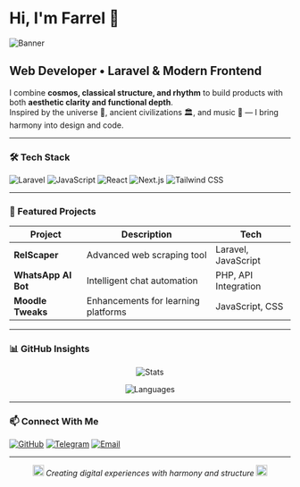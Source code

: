 # Hi, I'm Farrel 🚀

![Banner](https://raw.githubusercontent.com/Rafpelmln/Rafpelmln/main/assets/banner_1200x200.png)

## Web Developer • Laravel & Modern Frontend

I combine **cosmos, classical structure, and rhythm** to build products with both **aesthetic clarity and functional depth**.  
Inspired by the universe 🌌, ancient civilizations 🏛️, and music 🎵 — I bring harmony into design and code.

---

### 🛠️ Tech Stack
![Laravel](https://img.shields.io/badge/Laravel-FF2D20?style=for-the-badge&logo=laravel&logoColor=white)
![JavaScript](https://img.shields.io/badge/JavaScript-F7DF1E?style=for-the-badge&logo=javascript&logoColor=black)
![React](https://img.shields.io/badge/React-20232A?style=for-the-badge&logo=react&logoColor=61DAFB)
![Next.js](https://img.shields.io/badge/Next.js-000000?style=for-the-badge&logo=next.js&logoColor=white)
![Tailwind CSS](https://img.shields.io/badge/Tailwind_CSS-38B2AC?style=for-the-badge&logo=tailwind-css&logoColor=white)

---

### 🚀 Featured Projects
| Project | Description | Tech |
|---------|-------------|------|
| **RelScaper** | Advanced web scraping tool | Laravel, JavaScript |
| **WhatsApp AI Bot** | Intelligent chat automation | PHP, API Integration |
| **Moodle Tweaks** | Enhancements for learning platforms | JavaScript, CSS |

---

### 📊 GitHub Insights

<div align="center">

![Stats](https://github-readme-stats.vercel.app/api?username=Rafpelmln&show_icons=true&theme=tokyonight&bg_color=0f1724&title_color=06b6d4&icon_color=7c3aed&text_color=e2e8f0&border_color=06b6d4)

![Languages](https://github-readme-stats.vercel.app/api/top-langs/?username=Rafpelmln&layout=compact&theme=tokyonight&bg_color=0f1724&title_color=06b6d4&text_color=e2e8f0&border_color=06b6d4)

</div>

---

### 📫 Connect With Me
[![GitHub](https://img.shields.io/badge/GitHub-100000?style=for-the-badge&logo=github&logoColor=white)](https://github.com/Rafpelmln)
[![Telegram](https://img.shields.io/badge/Telegram-2CA5E0?style=for-the-badge&logo=telegram&logoColor=white)](#)
[![Email](https://img.shields.io/badge/Email-D14836?style=for-the-badge&logo=gmail&logoColor=white)](mailto:muhammadfarrelmaulana07@gmail.com)

---

<div align="center">
  <img src="https://raw.githubusercontent.com/Rafpelmln/Rafpelmln/main/assets/icon_music_constellation.svg" width="20" alt="Music Constellation Icon">
  <em>Creating digital experiences with harmony and structure</em>
  <img src="https://raw.githubusercontent.com/Rafpelmln/Rafpelmln/main/assets/icon_ankh_star.svg" width="20" alt="Ankh Star Icon">
</div>
